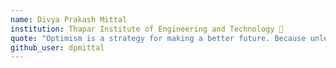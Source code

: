 ```yaml
---
name: Divya Prakash Mittal
institution: Thapar Institute of Engineering and Technology 🚩
quote: "Optimism is a strategy for making a better future. Because unless you believe that the future can be better, you are unlikely to step up and take responsibility for making it so." - Noam Chomsky
github_user: dpmittal
---
```

